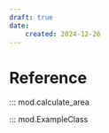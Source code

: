 ```yaml
---
draft: true
date: 
    created: 2024-12-26
---
```


# Reference

<!-- more -->


::: mod.calculate_area

::: mod.ExampleClass